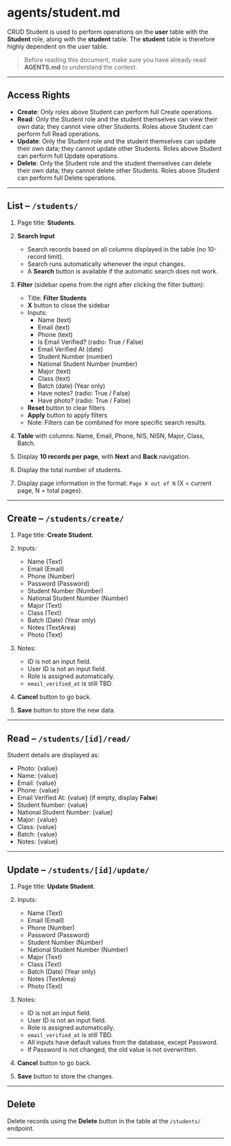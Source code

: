 # agents/student.md

CRUD Student is used to perform operations on the **user** table with the **Student** role, along with the **student** table. The **student** table is therefore highly dependent on the user table.

> Before reading this document, make sure you have already read **AGENTS.md** to understand the context.

---

## Access Rights
* **Create**: Only roles above Student can perform full Create operations.  
* **Read**: Only the Student role and the student themselves can view their own data; they cannot view other Students. Roles above Student can perform full Read operations.  
* **Update**: Only the Student role and the student themselves can update their own data; they cannot update other Students. Roles above Student can perform full Update operations.  
* **Delete**: Only the Student role and the student themselves can delete their own data; they cannot delete other Students. Roles above Student can perform full Delete operations.  

---

## List – `/students/`

1. Page title: **Students**.  

2. **Search Input**  
   * Search records based on all columns displayed in the table (no 10-record limit).  
   * Search runs automatically whenever the input changes.  
   * A **Search** button is available if the automatic search does not work.  

3. **Filter** (sidebar opens from the right after clicking the filter button):  
   * Title: **Filter Students**  
   * **X** button to close the sidebar  
   * Inputs:  
     * Name (text)  
     * Email (text)  
     * Phone (text)  
     * Is Email Verified? (radio: True / False)  
     * Email Verified At (date)  
     * Student Number (number)  
     * National Student Number (number)  
     * Major (text)  
     * Class (text)  
     * Batch (date) (Year only)  
     * Have notes? (radio: True / False)  
     * Have photo? (radio: True / False)  
   * **Reset** button to clear filters  
   * **Apply** button to apply filters  
   * Note: Filters can be combined for more specific search results.  

4. **Table** with columns: Name, Email, Phone, NIS, NISN, Major, Class, Batch.  

5. Display **10 records per page**, with **Next** and **Back** navigation.  

6. Display the total number of students.  

7. Display page information in the format: `Page X out of N` (X = current page, N = total pages).  

---

## Create – `/students/create/`

1. Page title: **Create Student**.  

2. Inputs:  
   * Name (Text)  
   * Email (Email)  
   * Phone (Number)  
   * Password (Password)  
   * Student Number (Number)  
   * National Student Number (Number)  
   * Major (Text)  
   * Class (Text)  
   * Batch (Date) (Year only)  
   * Notes (TextArea)  
   * Photo (Text)  

3. Notes:  
   * ID is not an input field.  
   * User ID is not an input field.  
   * Role is assigned automatically.  
   * `email_verified_at` is still TBD.  

4. **Cancel** button to go back.  

5. **Save** button to store the new data.  

---

## Read – `/students/[id]/read/`

Student details are displayed as:  
* Photo: {value}  
* Name: {value}  
* Email: {value}  
* Phone: {value}  
* Email Verified At: {value} (if empty, display **False**)  
* Student Number: {value}  
* National Student Number: {value}  
* Major: {value}  
* Class: {value}  
* Batch: {value}  
* Notes: {value}  

---

## Update – `/students/[id]/update/`

1. Page title: **Update Student**.  

2. Inputs:  
   * Name (Text)  
   * Email (Email)  
   * Phone (Number)  
   * Password (Password)  
   * Student Number (Number)  
   * National Student Number (Number)  
   * Major (Text)  
   * Class (Text)  
   * Batch (Date) (Year only)  
   * Notes (TextArea)  
   * Photo (Text)  

3. Notes:  
   * ID is not an input field.  
   * User ID is not an input field.  
   * Role is assigned automatically.  
   * `email_verified_at` is still TBD.  
   * All inputs have default values from the database, except Password.  
   * If Password is not changed, the old value is not overwritten.  

4. **Cancel** button to go back.  

5. **Save** button to store the changes.  

---

## Delete

Delete records using the **Delete** button in the table at the `/students/` endpoint.  

---
